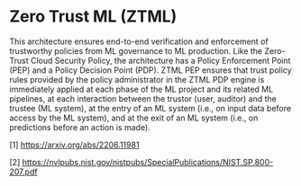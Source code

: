 # Zero Trust ML (ZTML)

This architecture ensures end-to-end verification and enforcement 
of trustworthy policies from ML governance to ML production.
Like the Zero-Trust Cloud Security Policy, the architecture has a 
Policy Enforcement Point (PEP) and a Policy Decision Point (PDP).
ZTML PEP ensures that trust policy rules provided by the policy
administrator in the ZTML PDP engine is immediately applied 
at each phase of the ML project and its related ML pipelines, 
at each interaction between the trustor (user, auditor) and the trustee (ML system),
at the entry of an ML system (i.e., on input data before access by the
ML system), and at the exit of an ML system (i.e., on predictions before
an action is made).


[1] https://arxiv.org/abs/2206.11981

[2] https://nvlpubs.nist.gov/nistpubs/SpecialPublications/NIST.SP.800-207.pdf
